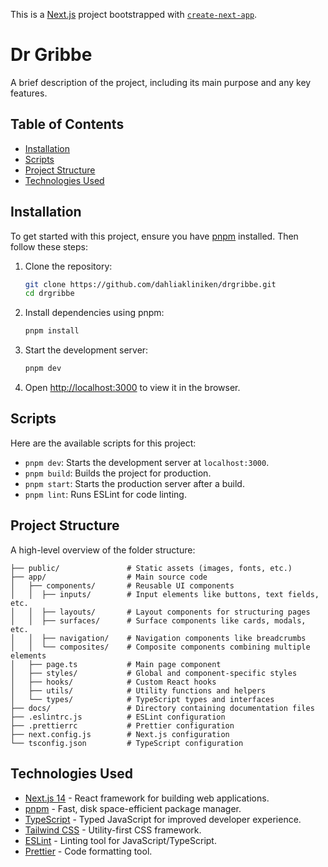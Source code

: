 This is a [Next.js](https://nextjs.org) project bootstrapped with [`create-next-app`](https://nextjs.org/docs/app/api-reference/cli/create-next-app).

# Dr Gribbe

A brief description of the project, including its main purpose and any key features.

## Table of Contents

- [Installation](#installation)
- [Scripts](#scripts)
- [Project Structure](#project-structure)
- [Technologies Used](#technologies-used)

## Installation

To get started with this project, ensure you have [pnpm](https://pnpm.io/) installed. Then follow these steps:

1. Clone the repository:

   ```bash
   git clone https://github.com/dahliakliniken/drgribbe.git
   cd drgribbe
   ```

2. Install dependencies using pnpm:

   ```bash
   pnpm install
   ```

3. Start the development server:

   ```bash
   pnpm dev
   ```

4. Open [http://localhost:3000](http://localhost:3000) to view it in the browser.

## Scripts

Here are the available scripts for this project:

- `pnpm dev`: Starts the development server at `localhost:3000`.
- `pnpm build`: Builds the project for production.
- `pnpm start`: Starts the production server after a build.
- `pnpm lint`: Runs ESLint for code linting.

## Project Structure

A high-level overview of the folder structure:

```
├── public/               # Static assets (images, fonts, etc.)
├── app/                  # Main source code
│   ├── components/       # Reusable UI components
│   │  ├── inputs/        # Input elements like buttons, text fields, etc.
│   │  ├── layouts/       # Layout components for structuring pages
│   │  ├── surfaces/      # Surface components like cards, modals, etc.
│   │  ├── navigation/    # Navigation components like breadcrumbs
│   │  └── composites/    # Composite components combining multiple elements
│   ├── page.ts           # Main page component
│   ├── styles/           # Global and component-specific styles
│   ├── hooks/            # Custom React hooks
│   ├── utils/            # Utility functions and helpers
│   └── types/            # TypeScript types and interfaces
├── docs/                 # Directory containing documentation files
├── .eslintrc.js          # ESLint configuration
├── .prettierrc           # Prettier configuration
├── next.config.js        # Next.js configuration
└── tsconfig.json         # TypeScript configuration
```

## Technologies Used

- [Next.js 14](https://nextjs.org/) - React framework for building web applications.
- [pnpm](https://pnpm.io/) - Fast, disk space-efficient package manager.
- [TypeScript](https://www.typescriptlang.org/) - Typed JavaScript for improved developer experience.
- [Tailwind CSS](https://tailwindcss.com/) - Utility-first CSS framework.
- [ESLint](https://eslint.org/) - Linting tool for JavaScript/TypeScript.
- [Prettier](https://prettier.io/) - Code formatting tool.
